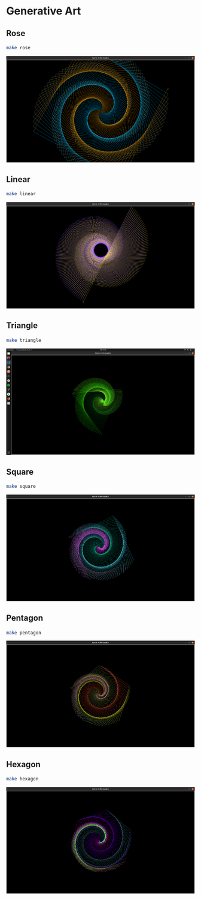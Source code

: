 # Generative Art

## Rose

```bash
make rose
```

![rose](arts/assets/rose.png "rose")

## Linear

```bash
make linear
```

![linear](arts/assets/linear.png "linear")

## Triangle

```bash
make triangle
```

![triangle](arts/assets/triangle.png "triangle")

## Square

```bash
make square
```

![square](arts/assets/square.png "square")

## Pentagon

```bash
make pentagon
```

![pentagon](arts/assets/pentagon.png "pentagon")

## Hexagon

```bash
make hexagon
```

![hexagon](arts/assets/hexagon.png "hexagon")